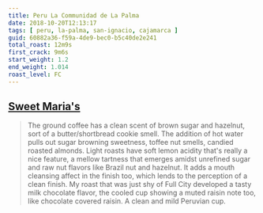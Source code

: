 ```yaml
---
title: Peru La Communidad de La Palma
date: 2018-10-20T12:13:17
tags: [ peru, la-palma, san-ignacio, cajamarca ]
guid: 60882a36-f59a-4de9-bec0-b5c40de2e241
total_roast: 12m9s
first_crack: 9m6s
start_weight: 1.2
end_weight: 1.014
roast_level: FC
---
```


## [Sweet Maria's][sm]

[sm]: https://web.archive.org/web/20180609190314/https://www.sweetmarias.com/peru-la-communidad-de-la-palma.html

 > The ground coffee has a clean scent of brown sugar and hazelnut, sort of a
 > butter/shortbread cookie smell. The addition of hot water pulls out sugar
 > browning sweetness, toffee nut smells, candied roasted almonds. Light roasts
 > have soft lemon acidity that's really a nice feature, a mellow tartness that
 > emerges amidst unrefined sugar and raw nut flavors like Brazil nut and
 > hazelnut. It adds a mouth cleansing affect in the finish too, which lends to
 > the perception of a clean finish. My roast that was just shy of Full City
 > developed a tasty milk chocolate flavor, the cooled cup showing a muted
 > raisin note too, like chocolate covered raisin. A clean and mild Peruvian
 > cup.
